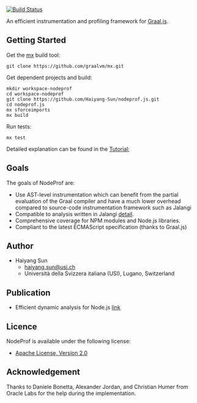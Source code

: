 [![Build Status](https://api.travis-ci.com/Haiyang-Sun/nodeprof.js.svg?branch=master)](https://travis-ci.com/Haiyang-Sun/nodeprof.js)

An efficient instrumentation and profiling framework for [Graal.js](https://github.com/graalvm/graaljs).

## Getting Started
Get the [mx](https://github.com/graalvm/mx) build tool:

```
git clone https://github.com/graalvm/mx.git
```

Get dependent projects and build:

```
mkdir workspace-nodeprof
cd workspace-nodeprof
git clone https://github.com/Haiyang-Sun/nodeprof.js.git
cd nodeprof.js
mx sforceimports
mx build
```

Run tests:
```
mx test
```

Detailed explanation can be found in the [Tutorial](https://github.com/Haiyang-Sun/nodeprof.js/blob/master/Tutorial.md);

## Goals
The goals of NodeProf are:

* Use AST-level instrumentation which can benefit from the partial evaluation of the Graal compiler and have a much lower overhead compared to source-code instrumentation framework such as Jalangi
* Compatible to analysis written in Jalangi [detail](https://github.com/Haiyang-Sun/nodeprof.js/blob/master/Difference.md).
* Comprehensive coverage for NPM modules and Node.js libraries.
* Compliant to the latest ECMAScript specification (thanks to Graal.js)

## Author

* Haiyang Sun
	- haiyang.sun@usi.ch
	- Università della Svizzera italiana (USI), Lugano, Switzerland

## Publication

* Efficient dynamic analysis for Node.js [link](https://dl.acm.org/citation.cfm?id=3179527)

## Licence

NodeProf is available under the following license:

* [Apache License, Version 2.0](http://www.apache.org/licenses/LICENSE-2.0)

## Acknowledgement

Thanks to Daniele Bonetta, Alexander Jordan, and Christian Humer from Oracle Labs for the help during the implementation.
